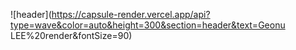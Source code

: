 <!-- ### Hello! I'm Geonu Lee. 👋 -->

![header](https://capsule-render.vercel.app/api?type=wave&color=auto&height=300&section=header&text=Geonu LEE%20render&fontSize=90)

<!--
**Geonu-Lee/Geonu-Lee** is a ✨ _special_ ✨ repository because its `README.md` (this file) appears on your GitHub profile.

Here are some ideas to get you started:

- 🔭 I’m currently working on ...
- 🌱 I’m currently learning ...
- 👯 I’m looking to collaborate on ...
- 🤔 I’m looking for help with ...
- 💬 Ask me about ...
- 📫 How to reach me: ...
- 😄 Pronouns: ...
- ⚡ Fun fact: ...
-->
